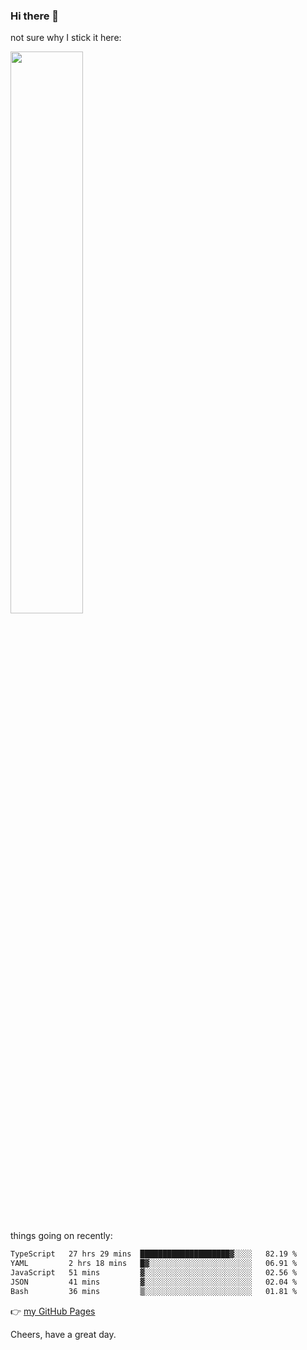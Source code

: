 ### Hi there 👋

not sure why I stick it here:

[<img width="48%" src="https://github-readme-stats.vercel.app/api?username=ykzhukian&show_icons=true&theme=dracula">](https://github.com/anuraghazra/github-readme-stats)


things going on recently:

<!--START_SECTION:waka-->

```txt
TypeScript   27 hrs 29 mins  ████████████████████▓░░░░   82.19 %
YAML         2 hrs 18 mins   █▓░░░░░░░░░░░░░░░░░░░░░░░   06.91 %
JavaScript   51 mins         ▓░░░░░░░░░░░░░░░░░░░░░░░░   02.56 %
JSON         41 mins         ▓░░░░░░░░░░░░░░░░░░░░░░░░   02.04 %
Bash         36 mins         ▒░░░░░░░░░░░░░░░░░░░░░░░░   01.81 %
```

<!--END_SECTION:waka-->

👉 [my GitHub Pages](https://ykzhukian.github.io)

Cheers, have a great day.

